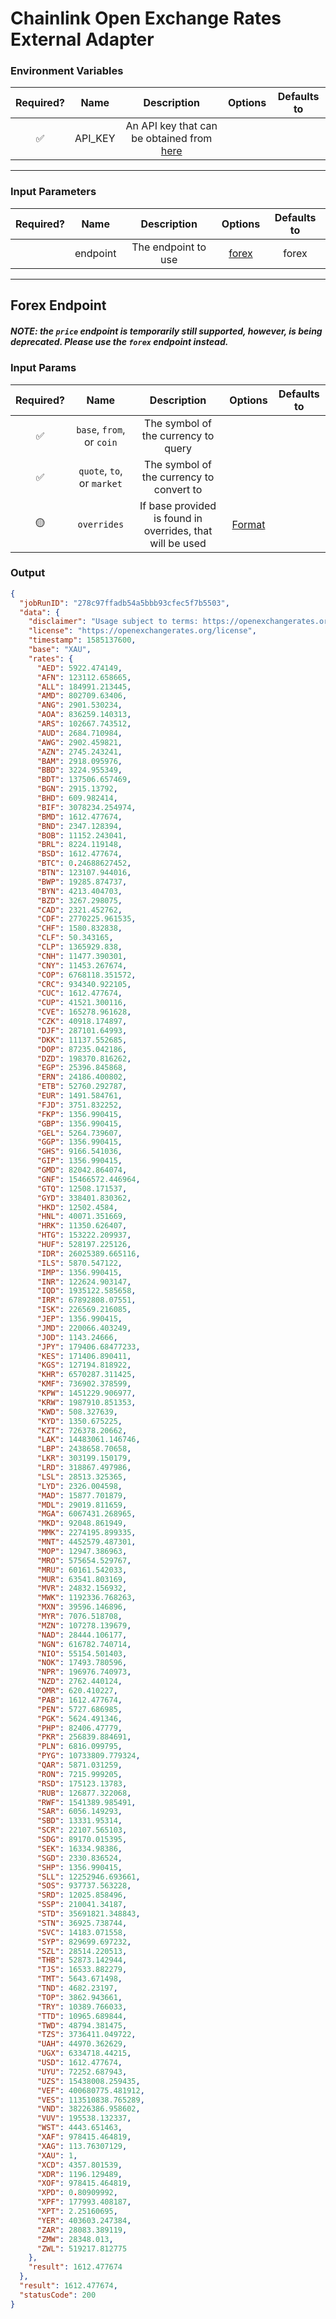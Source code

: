 # Chainlink Open Exchange Rates External Adapter

### Environment Variables

| Required? |  Name   |                                    Description                                     | Options | Defaults to |
| :-------: | :-----: | :--------------------------------------------------------------------------------: | :-----: | :---------: |
|    ✅     | API_KEY | An API key that can be obtained from [here](hhttps://openexchangerates.org/signup) |         |             |

---

### Input Parameters

| Required? |   Name   |     Description     |         Options          | Defaults to |
| :-------: | :------: | :-----------------: | :----------------------: | :---------: |
|           | endpoint | The endpoint to use | [forex](#Forex-Endpoint) |    forex    |

---

## Forex Endpoint
##### NOTE: the `price` endpoint is temporarily still supported, however, is being deprecated. Please use the `forex` endpoint instead.
### Input Params

| Required? |            Name            |                        Description                        |                                       Options                                        | Defaults to |
| :-------: | :------------------------: | :-------------------------------------------------------: | :----------------------------------------------------------------------------------: | :---------: |
|    ✅     | `base`, `from`, or `coin`  |            The symbol of the currency to query            |                                                                                      |             |
|    ✅     | `quote`, `to`, or `market` |         The symbol of the currency to convert to          |                                                                                      |             |
|    🟡     |        `overrides`         | If base provided is found in overrides, that will be used | [Format](../../core/bootstrap/src/lib/external-adapter/overrides/presetSymbols.json) |             |

### Output

```json
{
  "jobRunID": "278c97ffadb54a5bbb93cfec5f7b5503",
  "data": {
    "disclaimer": "Usage subject to terms: https://openexchangerates.org/terms",
    "license": "https://openexchangerates.org/license",
    "timestamp": 1585137600,
    "base": "XAU",
    "rates": {
      "AED": 5922.474149,
      "AFN": 123112.658665,
      "ALL": 184991.213445,
      "AMD": 802709.63406,
      "ANG": 2901.530234,
      "AOA": 836259.140313,
      "ARS": 102667.743512,
      "AUD": 2684.710984,
      "AWG": 2902.459821,
      "AZN": 2745.243241,
      "BAM": 2918.095976,
      "BBD": 3224.955349,
      "BDT": 137506.657469,
      "BGN": 2915.13792,
      "BHD": 609.982414,
      "BIF": 3078234.254974,
      "BMD": 1612.477674,
      "BND": 2347.128394,
      "BOB": 11152.243041,
      "BRL": 8224.119148,
      "BSD": 1612.477674,
      "BTC": 0.24688627452,
      "BTN": 123107.944016,
      "BWP": 19285.874737,
      "BYN": 4213.404703,
      "BZD": 3267.298075,
      "CAD": 2321.452762,
      "CDF": 2770225.961535,
      "CHF": 1580.832838,
      "CLF": 50.343165,
      "CLP": 1365929.838,
      "CNH": 11477.390301,
      "CNY": 11453.267674,
      "COP": 6768118.351572,
      "CRC": 934340.922105,
      "CUC": 1612.477674,
      "CUP": 41521.300116,
      "CVE": 165278.961628,
      "CZK": 40918.174897,
      "DJF": 287101.64993,
      "DKK": 11137.552685,
      "DOP": 87235.042186,
      "DZD": 198370.816262,
      "EGP": 25396.845868,
      "ERN": 24186.400802,
      "ETB": 52760.292787,
      "EUR": 1491.584761,
      "FJD": 3751.832252,
      "FKP": 1356.990415,
      "GBP": 1356.990415,
      "GEL": 5264.739607,
      "GGP": 1356.990415,
      "GHS": 9166.541036,
      "GIP": 1356.990415,
      "GMD": 82042.864074,
      "GNF": 15466572.446964,
      "GTQ": 12508.171537,
      "GYD": 338401.830362,
      "HKD": 12502.4584,
      "HNL": 40071.351669,
      "HRK": 11350.626407,
      "HTG": 153222.209937,
      "HUF": 528197.225126,
      "IDR": 26025389.665116,
      "ILS": 5870.547122,
      "IMP": 1356.990415,
      "INR": 122624.903147,
      "IQD": 1935122.585658,
      "IRR": 67892808.07551,
      "ISK": 226569.216085,
      "JEP": 1356.990415,
      "JMD": 220066.403249,
      "JOD": 1143.24666,
      "JPY": 179406.68477233,
      "KES": 171406.890411,
      "KGS": 127194.818922,
      "KHR": 6570287.311425,
      "KMF": 736902.378599,
      "KPW": 1451229.906977,
      "KRW": 1987910.851353,
      "KWD": 508.327639,
      "KYD": 1350.675225,
      "KZT": 726378.20662,
      "LAK": 14483061.146746,
      "LBP": 2438658.70658,
      "LKR": 303199.150179,
      "LRD": 318867.497986,
      "LSL": 28513.325365,
      "LYD": 2326.004598,
      "MAD": 15877.701879,
      "MDL": 29019.811659,
      "MGA": 6067431.268965,
      "MKD": 92048.861949,
      "MMK": 2274195.899335,
      "MNT": 4452579.487301,
      "MOP": 12947.386963,
      "MRO": 575654.529767,
      "MRU": 60161.542033,
      "MUR": 63541.803169,
      "MVR": 24832.156932,
      "MWK": 1192336.768263,
      "MXN": 39596.146896,
      "MYR": 7076.518708,
      "MZN": 107278.139679,
      "NAD": 28444.106177,
      "NGN": 616782.740714,
      "NIO": 55154.501403,
      "NOK": 17493.780596,
      "NPR": 196976.740973,
      "NZD": 2762.440124,
      "OMR": 620.410227,
      "PAB": 1612.477674,
      "PEN": 5727.686985,
      "PGK": 5624.491346,
      "PHP": 82406.47779,
      "PKR": 256839.884691,
      "PLN": 6816.099795,
      "PYG": 10733809.779324,
      "QAR": 5871.031259,
      "RON": 7215.999205,
      "RSD": 175123.13783,
      "RUB": 126877.322068,
      "RWF": 1541389.985491,
      "SAR": 6056.149293,
      "SBD": 13331.95314,
      "SCR": 22107.565103,
      "SDG": 89170.015395,
      "SEK": 16334.98386,
      "SGD": 2330.836524,
      "SHP": 1356.990415,
      "SLL": 12252946.693661,
      "SOS": 937737.563228,
      "SRD": 12025.858496,
      "SSP": 210041.34187,
      "STD": 35691821.348843,
      "STN": 36925.738744,
      "SVC": 14183.071558,
      "SYP": 829699.697232,
      "SZL": 28514.220513,
      "THB": 52873.142944,
      "TJS": 16533.882279,
      "TMT": 5643.671498,
      "TND": 4682.23197,
      "TOP": 3862.943661,
      "TRY": 10389.766033,
      "TTD": 10965.689844,
      "TWD": 48794.381475,
      "TZS": 3736411.049722,
      "UAH": 44970.362629,
      "UGX": 6334718.44215,
      "USD": 1612.477674,
      "UYU": 72252.687943,
      "UZS": 15438008.259435,
      "VEF": 400680775.481912,
      "VES": 113510838.765289,
      "VND": 38226386.958602,
      "VUV": 195538.132337,
      "WST": 4443.651463,
      "XAF": 978415.464819,
      "XAG": 113.76307129,
      "XAU": 1,
      "XCD": 4357.801539,
      "XDR": 1196.129489,
      "XOF": 978415.464819,
      "XPD": 0.80909992,
      "XPF": 177993.408187,
      "XPT": 2.25160695,
      "YER": 403603.247384,
      "ZAR": 28083.389119,
      "ZMW": 28348.013,
      "ZWL": 519217.812775
    },
    "result": 1612.477674
  },
  "result": 1612.477674,
  "statusCode": 200
}
```
